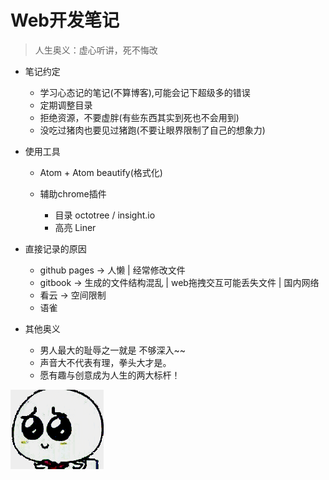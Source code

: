 # Web开发笔记

> 人生奥义：虚心听讲，死不悔改

- 笔记约定

  - 学习心态记的笔记(不算博客),可能会记下超级多的错误
  - 定期调整目录
  - 拒绝资源，不要虚胖(有些东西其实到死也不会用到)
  - 没吃过猪肉也要见过猪跑(不要让眼界限制了自己的想象力)

- 使用工具

  - Atom + Atom beautify(格式化)
  - 辅助chrome插件

    - 目录 octotree / insight.io
    - 高亮 Liner

- 直接记录的原因

  - github pages -> 人懒 | 经常修改文件
  - gitbook -> 生成的文件结构混乱 | web拖拽交互可能丢失文件 | 国内网络
  - 看云 -> 空间限制
  - 语雀 

- 其他奥义

  - 男人最大的耻辱之一就是 不够深入~~
  - 声音大不代表有理，拳头大才是。
  - 愿有趣与创意成为人生的两大标杆！

![](/static/img/index/xiong.gif)

